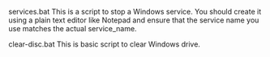 services.bat This is a script to stop a Windows service. You should create it using a plain text editor like Notepad and ensure that the service name you use matches the actual service_name.

clear-disc.bat This is basic script to clear Windows drive.
